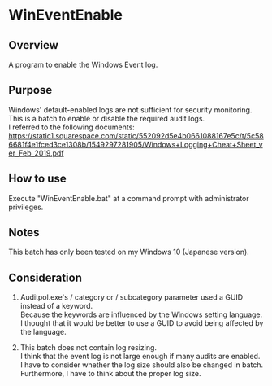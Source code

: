 # WinEventEnable

## Overview
A program to enable the Windows Event log. 

## Purpose
Windows' default-enabled logs are not sufficient for security monitoring.  
This is a batch to enable or disable the required audit logs.  
I referred to the following documents:  
https://static1.squarespace.com/static/552092d5e4b0661088167e5c/t/5c586681f4e1fced3ce1308b/1549297281905/Windows+Logging+Cheat+Sheet_ver_Feb_2019.pdf  

## How to use
Execute "WinEventEnable.bat" at a command prompt with administrator privileges.  

## Notes
This batch has only been tested on my Windows 10 (Japanese version).  

## Consideration
1. Auditpol.exe's / category or / subcategory parameter used a GUID instead of a keyword.  
Because the keywords are influenced by the Windows setting language.  
I thought that it would be better to use a GUID to avoid being affected by the language.  

2. This batch does not contain log resizing.  
I think that the event log is not large enough if many audits are enabled.  
I have to consider whether the log size should also be changed in batch.  
Furthermore, I have to think about the proper log size.  
